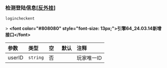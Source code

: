 ### 检测登陆信息[[反外挂]](http://engine-doc.996m2.com/web/#/38/10299 "[反外挂]")

`logincheckent`

&gt; **&lt;font color="#808080" style="font-size: 13px;"&gt;引擎64_24.03.14新增接口&lt;/font&gt;**

| 参数   | 类型     | 空   | 默认 | 注释       |
| :----- | :------- | :--- | :--- | :--------- |
| userID | `string` | 否   |      | 玩家唯一ID |
